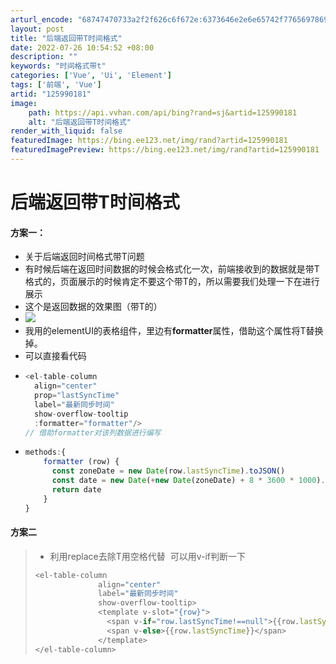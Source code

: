 ```yaml
---
arturl_encode: "68747470733a2f2f626c6f672e:6373646e2e6e65742f77656978696e5f34383231353338302f:61727469636c652f64657461696c732f313235393930313831"
layout: post
title: "后端返回带T时间格式"
date: 2022-07-26 10:54:52 +08:00
description: ""
keywords: "时间格式带t"
categories: ['Vue', 'Ui', 'Element']
tags: ['前端', 'Vue']
artid: "125990181"
image:
    path: https://api.vvhan.com/api/bing?rand=sj&artid=125990181
    alt: "后端返回带T时间格式"
render_with_liquid: false
featuredImage: https://bing.ee123.net/img/rand?artid=125990181
featuredImagePreview: https://bing.ee123.net/img/rand?artid=125990181
---
```


# 后端返回带T时间格式

#### 方案一：

* 关于后端返回时间格式带T问题
* 有时候后端在返回时间数据的时候会格式化一次，前端接收到的数据就是带T格式的，页面展示的时候肯定不要这个带T的，所以需要我们处理一下在进行展示
* 这个是返回数据的效果图（带T的）
* ![](https://i-blog.csdnimg.cn/blog_migrate/915457e378adc407907bc941ccd3e8a4.png)
* 我用的elementUI的表格组件，里边有**formatter**属性，借助这个属性将T替换掉。
* 可以直接看代码
* ```javascript
  <el-table-column
    align="center"
    prop="lastSyncTime"
    label="最新同步时间"
    show-overflow-tooltip
    :formatter="formatter"/>
  // 借助formatter对该列数据进行编写
  ```
* ```javascript
  methods:{
      formatter (row) {
        const zoneDate = new Date(row.lastSyncTime).toJSON()
        const date = new Date(+new Date(zoneDate) + 8 * 3600 * 1000).toISOString().replace(/T/g, ' ').replace(/\.[\d]{3}Z/, '')
        return date
      }
  }
  ```

#### 方案二

> * 利用replace去除T用空格代替  可以用v-if判断一下
>
> ```javascript
> <el-table-column
>               align="center"
>               label="最新同步时间"
>               show-overflow-tooltip>
>               <template v-slot="{row}">
>                 <span v-if="row.lastSyncTime!==null">{{row.lastSyncTime.replace('T',' ')}}</span>
>                 <span v-else>{{row.lastSyncTime}}</span>
>               </template>
> </el-table-column>
> ```